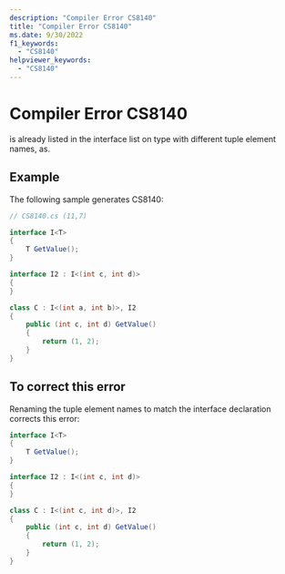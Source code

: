 ```yaml
---
description: "Compiler Error CS8140"
title: "Compiler Error CS8140"
ms.date: 9/30/2022
f1_keywords:
  - "CS8140"
helpviewer_keywords:
  - "CS8140"
---
```

# Compiler Error CS8140

is already listed in the interface list on type with different tuple element names, as.

## Example

 The following sample generates CS8140:

```csharp
// CS8140.cs (11,7)

interface I<T>
{
    T GetValue();
}

interface I2 : I<(int c, int d)>
{
}

class C : I<(int a, int b)>, I2
{
    public (int c, int d) GetValue()
    {
        return (1, 2);
    }
}
```

## To correct this error

Renaming the tuple element names to match the interface declaration corrects this error:

```csharp
interface I<T>
{
    T GetValue();
}

interface I2 : I<(int c, int d)>
{
}

class C : I<(int c, int d)>, I2
{
    public (int c, int d) GetValue()
    {
        return (1, 2);
    }
}
```
